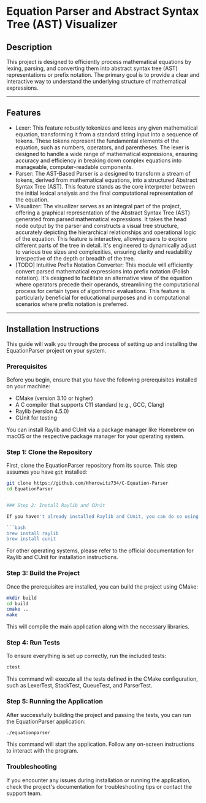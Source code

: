 # Equation Parser and Abstract Syntax Tree (AST) Visualizer

## Description
This project is designed to efficiently process mathematical equations by lexing, parsing, and converting them into abstract syntax tree (AST) representations or prefix notation. The primary goal is to provide a clear and interactive way to understand the underlying structure of mathematical expressions.

---

## Features
- Lexer: This feature robustly tokenizes and lexes any given mathematical equation, transforming it from a standard string input into a sequence of tokens. These tokens represent the fundamental elements of the equation, such as numbers, operators, and parentheses. The lexer is designed to handle a wide range of mathematical expressions, ensuring accuracy and efficiency in breaking down complex equations into manageable, computer-readable components.
- Parser: The AST-Based Parser is a designed to transform a stream of tokens, derived from mathematical equations, into a structured Abstract Syntax Tree (AST). This feature stands as the core interpreter between the initial lexical analysis and the final computational representation of the equation.
- Visualizer: The visualizer serves as an integral part of the project, offering a graphical representation of the Abstract Syntax Tree (AST) generated from parsed mathematical expressions. It takes the head node output by the parser and constructs a visual tree structure, accurately depicting the hierarchical relationships and operational logic of the equation. This feature is interactive, allowing users to explore different parts of the tree in detail. It's engineered to dynamically adjust to various tree sizes and complexities, ensuring clarity and readability irrespective of the depth or breadth of the tree.
- [TODO] Intuitive Prefix Notation Converter: This module will efficiently convert parsed mathematical expressions into prefix notation (Polish notation). It's designed to facilitate an alternative view of the equation where operators precede their operands, streamlining the computational process for certain types of algorithmic evaluations. This feature is particularly beneficial for educational purposes and in computational scenarios where prefix notation is preferred.

---

## Installation Instructions

This guide will walk you through the process of setting up and installing the EquationParser project on your system.

### Prerequisites

Before you begin, ensure that you have the following prerequisites installed on your machine:

- CMake (version 3.10 or higher)
- A C compiler that supports C11 standard (e.g., GCC, Clang)
- Raylib (version 4.5.0)
- CUnit for testing

You can install Raylib and CUnit via a package manager like Homebrew on macOS or the respective package manager for your operating system.

### Step 1: Clone the Repository

First, clone the EquationParser repository from its source. This step assumes you have `git` installed:

```bash
git clone https://github.com/Hhorowitz734/C-Equation-Parser
cd EquationParser


### Step 2: Install Raylib and CUnit

If you haven't already installed Raylib and CUnit, you can do so using Homebrew on macOS:

```bash
brew install raylib
brew install cunit
```

For other operating systems, please refer to the official documentation for Raylib and CUnit for installation instructions.

### Step 3: Build the Project

Once the prerequisites are installed, you can build the project using CMake:

```bash
mkdir build
cd build
cmake ..
make
```

This will compile the main application along with the necessary libraries.

### Step 4: Run Tests

To ensure everything is set up correctly, run the included tests:

```bash
ctest
```

This command will execute all the tests defined in the CMake configuration, such as LexerTest, StackTest, QueueTest, and ParserTest.

### Step 5: Running the Application

After successfully building the project and passing the tests, you can run the EquationParser application:

```bash
./equationparser
```

This command will start the application. Follow any on-screen instructions to interact with the program.

### Troubleshooting

If you encounter any issues during installation or running the application, check the project's documentation for troubleshooting tips or contact the support team.
